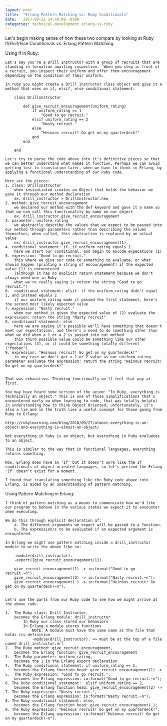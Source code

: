 ```yaml
---
layout: post
title:  "Erlang Pattern Matching vs. Ruby Conditionals"
date:   2017-09-22 14:48:09 -0500
categories: technical-development erlang-vs-ruby
---
```

Let's begin making sense of how these two compare by looking at Ruby If/Elsif/Else Conditionals vs. Erlang Pattern Matching.

Using If in Ruby:

	Let's say you're a Drill Instructor with a group of recruits that are standing in formation awaiting inspection.  When you step in front of a recruit, you inspect their uniform and offer them encouragement depending on the condition of their uniform.

	In ruby you might create a Drill Instructor class object and give it a method that uses an if, elsif, else conditional statement:

		class DrillInstructor

			def give_recruit_encouragement(uniform_rating)
				if uniform_rating == 1
					"Good to go recruit."
				elsif uniform_rating == 2
					"Nasty recruit."
				else 
					"Heinous recruit! Go get on my quarterdeck!"
				end
			end

		end

	Let's try to parse the code above into it's definitive pieces so that we can better understand what makes it function. Perhaps we can avoid getting lost in translation later, when we have to think in Erlang, by applying a functional understanding of our Ruby code.

	Here are the pieces:
	1. class: DrillInstructor 
		when instantiated creates an Object that holds the behavior we gave it through our method declaration
		ex. drill_instructor = DrillInstructor.new
	2. method: give_recruit_encouragement
		we declared our method with the def keyword and gave it a name so that we can call this functionality by name on our object
		ex. drill_instructor.give_recruit_encouragement
	3. parameter: uniform_rating
		we abstractly describe the values that we expect to be passed into our method through parameters rather than describing the values themselves, when called, this abstraction is replaced by an actual value
		ex. drill_instructor.give_recruit_encouragement(1)
	4. conditional statement: if- if uniform_rating equals 1
		here we start our conditional, and begin to encode expecations (1)
	5. expression: "Good to go recruit." 
		this where we give our code to something to evaluate, or what should happen (printing a string of encouragement) if the expected value (1) is encountered
		(although it has no explicit return statement because we don't always need one in Ruby
		what we're really saying is return the string "Good to go recruit.")
	6.  conditional statement: elsif- if the uniform_rating didn't equal 1, and instead equals 2
		if our uniform_rating made it passed the first statement, here's the second most likely expected value 
	7. expression: "Nasty recruit."
		when our method is given the expected value of (2) evaluate the expression: return the string "Nasty recruit"
	8. conditional statement: else
		here we are saying it's possible we'll have something that doesn't meet our expectations, and there's a need to do something other than what we did when a 1 or a 2 is passed into our method
		this third possible value could be something like our other expectations (3), or it could be something totally different ("foobar")
	9. expression: "Heinous recruit! Go get on my quarterdeck!"
		in any case we don't get a 1 or 2 value as our uniform_rating parameter evaluate the expression: return the string "Heinous recruit! Go get on my quarterdeck!"


	That was exhaustive. Thinking functionally we'll feel that way at first.  

	You may have heard some version of the axiom: "In Ruby, everything is technically an object." This is one of those simplifications that I encountered early on when learning to code, that was totally helpful in understanding how to think Object Oriented; unfortunately, it's also a lie and in the truth lies a useful concept for those going from Ruby to Erlang: 

	http://rubylearning.com/blog/2010/09/27/almost-everything-is-an-object-and-everything-is-almost-an-object/

	Not everything in Ruby is an object, but everything in Ruby evaluates to an object.

	This is similar to the way that in functional languages, everything returns something. 

	Now, Erlang does have an 'If' but it doesn't work like the If conditionals of object oriented languages, so let's pretend the Erlang 'If' doesn't exist for a moment.

	I found that translating something like the Ruby code above into Erlang, is aided by an understanding of pattern matching. 

Using Pattern Matching in Erlang:

	I think of pattern matching as a means to communicate how we'd like our program to behave in the various states we expect it to encounter when executing. 

	We do this through explicit declaration of: 
		a. The different arguments we expect will be passed to a function.
		b. The expression/s to be evaluated if an expected argument is encountered.

	In Erlang we might use pattern matching inside a drill_instructor module to write the above like so:

		-module(drill_instructor).
		-export([give_recruit_encouragement/1]).

		give_recruit_encouragement(1) -> io:format("Good to go recruit.~n");
		give_recruit_encouragement(2) -> io:format("Nasty recruit.~n");
		give_recruit_encouragement(_) -> io:format("Heinous recruit! Go get on my quarterdeck!~n").

	
	Let's use the parts from our Ruby code to see how we might arrive at the above code.

	1. 	The Ruby class: Drill Instructor,
		becomes the Erlang module: drill_instructor
			In Ruby our class stored our behaviors
			In Erlang a module stores functions 
				NOTE: A module must have the same name as the file that holds its definition 
				-module(drill_instructor). => must be at the top of a file named drill_instructor.erl
	2. 	The Ruby method: give_recruit_encouragement, 
		becomes the Erlang function: give_recruit_encouragement
	3. 	The Ruby parameter: uniform_rating, 
		becomes the 1 in the Erlang export declaration
	4. 	The Ruby conditional statement: if uniform_rating == 1, 
		becomes the Erlang function head: give_recruit_encouragement(1) ->
	5. 	The Ruby expression: "Good to go recruit.",
		becomes the Erlang expression: io:format("Good to go recruit.~n");
	6. The Ruby conditional statement:  elsif uniform_rating == 2,
		becomes the Erlang function head: give_recruit_encouragement(2) ->
	7. The Ruby expression: "Nasty recruit.",
		becomes the Erlang expression: io:format("Nasty recruit.~n");
	8. The Ruby conditional statement: else,
		becomes the Erlang function head: give_recruit_encouragement(_);
	9. The Ruby expression: "Heinous recruit! Go get on my quarterdeck!",
		becomes the Erlang expression: io:format("Heinous recruit! Go get on my quarterdeck!~n").